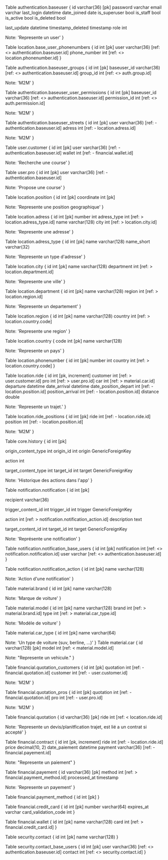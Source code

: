 

Table authentication.baseuser {
  id varchar(36) [pk]
  password varchar
  email varchar
  last_login datetime
  date_joined date
  is_superuser bool
  is_staff bool
  is_active bool
  is_deleted bool

  last_update datetime
  timestamp_deleted timestamp
  role int

  Note: 'Represente un user'
}

Table location.base_user_phonenumbers {
  id int [pk]
  user varchar(36) [ref: <> authentication.baseuser.id]
  phone_number int [ref: <> location.phonenumber.id]
}

Table authentication.baseuser_groups {
  id int [pk]
  baseuser_id varchar(36) [ref: <> authentication.baseuser.id]
  group_id int [ref: <> auth.group.id]

  Note: 'M2M'
}

Table authentication.baseuser_user_permissions {
  id int [pk]
  baseuser_id varchar(36) [ref: <> authentication.baseuser.id]
  permission_id int [ref: <> auth.permission.id]

  Note: 'M2M'
}

Table authentication.baseuser_streets {
  id int [pk]
  user varchar(36) [ref: - authentication.baseuser.id]
  adress int [ref: - location.adress.id]

  Note: 'M2M'
}

Table user.customer {
  id int [pk]
  user varchar(36) [ref: - authentication.baseuser.id]
  wallet int [ref: - financial.wallet.id]

  Note: 'Recherche une course'
}

Table user.pro {
  id int [pk]
  user varchar(36) [ref: - authentication.baseuser.id]

  Note: 'Propose une course'
}

Table location.position {
  id int [pk]
  coordinate int [pk]

  Note: 'Represente une position geographique'
}

Table location.adress {
  id int [pk]
  number int
  adress_type int [ref: > location.adress_type.id]
  name varchar(128)
  city int [ref: > location.city.id]

  Note: 'Represente une adresse'
}

Table location.adress_type {
  id int [pk]
  name varchar(128)
  name_short varchar(32)

  Note: 'Represente un type d\'adresse'
}

Table location.city {
  id int [pk]
  name varchar(128)
  department int [ref: > location.department.id]

  Note: 'Represente une ville'
}

Table location.department {
  id int [pk]
  name varchar(128)
  region int [ref: > location.region.id]

  Note: 'Represente un departement'
}

Table location.region {
  id int [pk]
  name varchar(128)
  country int [ref: > location.country.code]

  Note: 'Represente une region'
}

Table location.country {
  code int [pk]
  name varchar(128)

  Note: 'Represente un pays'
}

Table location.phonenumber {
  id int [pk]
  number int
  country int [ref: > location.country.code]
}

Table location.ride {
  id int [pk, increment]
  customer int [ref: > user.customer.id]
  pro int [ref: > user.pro.id]
  car int [ref: > material.car.id]
  departure datetime
  date_arrival datetime
  date_position_depart int [ref: - location.position.id]
  position_arrival int [ref: - location.position.id]
  distance double

  Note: 'Represente un trajet.'
}

Table location.ride_positions {
  id int [pk]
  ride int [ref: - location.ride.id]
  position int [ref: - location.position.id]

  Note: 'M2M'
}

Table core.history {
  id int [pk]

  origin_content_type int
  origin_id int
  origin GenericForeignKey

  action int

  target_content_type int
  target_id int
  target GenericForeignKey

  Note: 'Historique des actions dans l\'app'
}

Table notification.notification {
  id int [pk]

  recipient varchar(36)

  trigger_content_id int
  trigger_id int
  trigger GenericForeignKey

  action int [ref: > notification.notification_action.id]
  description text

  target_content_id int
  target_id int
  target GenericForeignKey

  Note: 'Représente une notification'
}

Table notification.notification_base_users {
  id int [pk]
  notification int [ref: <> notification.notification.id]
  user varchar [ref: <> authentication.baseuser.id]
}

Table notification.notification_action {
  id int [pk]
  name varchar(128)

  Note: 'Action d\'une notification'
}

Table material.brand {
  id int [pk]
  name varchar(128)

  Note: 'Marque de voiture'
}

Table material.model {
  id int [pk]
  name varchar(128)
  brand int [ref: > material.brand.id]
  type int [ref: > material.car_type.id]

  Note: 'Modéle de voiture'
}

Table material.car_type {
  id int [pk]
  name varchar(64)

  Note: 'Un type de voiture (suv, berline, ...)'
}
Table material.car {
  id varchar(128) [pk]
  model int [ref: < material.model.id]

  Note: "Represente un vehicule."
}

Table financial.quotation_customers {
  id int [pk]
  quotation int [ref: - financial.quotation.id]
  customer int [ref: - user.customer.id]

  Note: 'M2M'
}

Table financial.quotation_pros {
  id int [pk]
  quotation int [ref: - financial.quotation.id]
  pro int [ref: - user.pro.id]

  Note: 'M2M'
}

Table financial.quotation {
  id varchar(36) [pk]
  ride int [ref: < location.ride.id]

  Note: 'Represente un devis/planitfication trajet, est lié a un contrat si accepté'
}

Table financial.contract {
  id int [pk, increment]
  ride int [ref: - location.ride.id]
  price decimal(10, 2)
  date_paiement datetime
  payment varchar(36) [ref: - financial.payement.id]

  Note: "Represente un paiement"
}

Table financial.payement {
  id varchar(36) [pk]
  method int [ref: > financial.payment_method.id]
  processed_at timestamp

  Note: 'Represente un payement'
}

Table financial.payment_method {
  id int [pk]
}

Table financial.credit_card {
  id int [pk]
  number varchar(64)
  expires_at varchar
  card_validation_code int
}

Table financial.wallet {
  id int [pk]
  name varchar(128)
  card int [ref: > financial.credit_card.id]
}

Table security.contact {
  id int [pk]
  name varchar(128)
}

Table security.contact_base_users {
  id int [pk]
  user varchar(36) [ref: <> authentication.baseuser.id]
  contact int [ref: <> security.contact.id]
}
